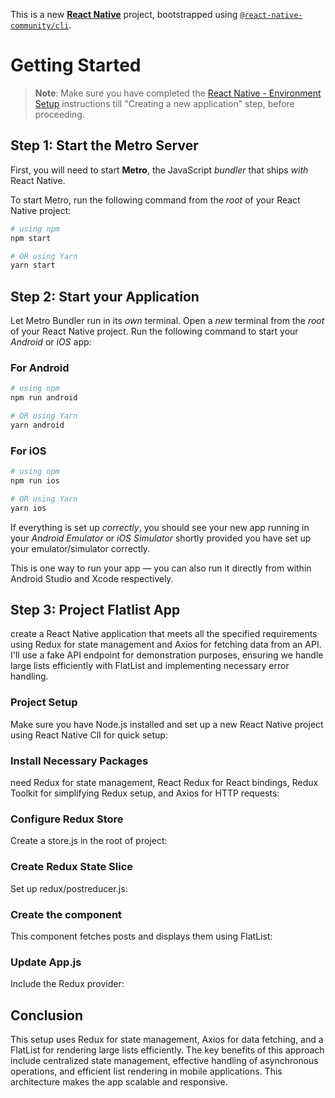 This is a new [**React Native**](https://reactnative.dev) project, bootstrapped using [`@react-native-community/cli`](https://github.com/react-native-community/cli).

# Getting Started

>**Note**: Make sure you have completed the [React Native - Environment Setup](https://reactnative.dev/docs/environment-setup) instructions till "Creating a new application" step, before proceeding.

## Step 1: Start the Metro Server

First, you will need to start **Metro**, the JavaScript _bundler_ that ships _with_ React Native.

To start Metro, run the following command from the _root_ of your React Native project:

```bash
# using npm
npm start

# OR using Yarn
yarn start
```

## Step 2: Start your Application

Let Metro Bundler run in its _own_ terminal. Open a _new_ terminal from the _root_ of your React Native project. Run the following command to start your _Android_ or _iOS_ app:

### For Android

```bash
# using npm
npm run android

# OR using Yarn
yarn android
```

### For iOS

```bash
# using npm
npm run ios

# OR using Yarn
yarn ios
```

If everything is set up _correctly_, you should see your new app running in your _Android Emulator_ or _iOS Simulator_ shortly provided you have set up your emulator/simulator correctly.

This is one way to run your app — you can also run it directly from within Android Studio and Xcode respectively.



## Step 3: Project Flatlist App

create a React Native application that meets all the specified requirements using Redux for state management and Axios for fetching data from an API. I'll use a fake API endpoint for demonstration purposes, ensuring we handle large lists efficiently with FlatList and implementing necessary error handling.

### Project Setup
Make sure you have Node.js installed and set up a new React Native project using React Native ClI for quick setup:

### Install Necessary Packages
 need Redux for state management, React Redux for React bindings, Redux Toolkit for simplifying Redux setup, and Axios for HTTP requests:

### Configure Redux Store
Create a store.js in the root of  project:

### Create Redux State Slice
Set up  redux/postreducer.js:


### Create the component 
This component fetches posts and displays them using FlatList:

### Update App.js
Include the Redux provider:


## Conclusion
This setup uses Redux for state management, Axios for data fetching, and a FlatList for rendering large lists efficiently. The key benefits of this approach include centralized state management, effective handling of asynchronous operations, and efficient list rendering in mobile applications. This architecture makes the app scalable and responsive.



